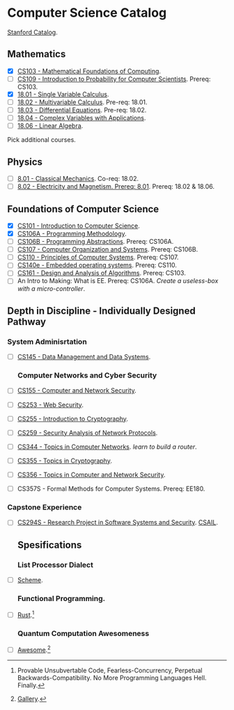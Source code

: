 # Computer Science Catalog

[Stanford Catalog](https://bulletin.stanford.edu/programs/CS-BS).

## Mathematics

- [x] [CS103 - Mathematical Foundations of Computing](https://web.stanford.edu/class/cs103/schedule.html).
- [ ] [CS109 - Introduction to Probability for Computer Scientists](https://web.stanford.edu/class/cs109/). Prereq: CS103.
- [x] [18.01 - Single Variable Calculus](https://ocw.mit.edu/courses/18-01sc-single-variable-calculus-fall-2010/pages/syllabus/).
- [ ] [18.02 - Multivariable Calculus](https://ocw.mit.edu/courses/18-02sc-multivariable-calculus-fall-2010/pages/syllabus/). Pre-req: 18.01.
- [ ] [18.03 - Differential Equations](https://ocw.mit.edu/courses/18-03sc-differential-equations-fall-2011/). Pre-req: 18.02.
- [ ] [18.04 - Complex Variables with Applications](https://ocw.mit.edu/courses/18-04-complex-variables-with-applications-spring-2018/pages/syllabus/).
- [ ] [18.06 - Linear Algebra](https://ocw.mit.edu/courses/18-06sc-linear-algebra-fall-2011/pages/syllabus/).

Pick additional courses.

## Physics

- [ ] [8.01 - Classical Mechanics](https://ocw.mit.edu/courses/physics/8-01sc-classical-mechanics-fall-2016/). Co-req: 18.02.
- [ ] [8.02 - Electricity and Magnetism. Prereq: 8.01](https://ocw.mit.edu/courses/physics/8-02-physics-ii-electricity-and-magnetism-spring-2007/). Prereq: 18.02 & 18.06.

## Foundations of Computer Science

- [x] [CS101 - Introduction to Computer Science](https://web.stanford.edu/class/cs101/).
- [x] [CS106A - Programming Methodology](https://web.stanford.edu/class/archive/cs/cs106a/cs106a.1222/).
- [ ] [CS106B - Programming Abstractions](https://web.stanford.edu/class/cs106b/). Prereq: CS106A.
- [ ] [CS107 - Computer Organization and Systems](https://web.stanford.edu/class/archive/cs/cs107/cs107.1224/calendar). Prereq: CS106B.
- [ ] [CS110 - Principles of Computer Systems](https://web.stanford.edu/class/cs110/). Prereq: CS107.
- [ ] [CS140e - Embedded operating systems](https://github.com/dddrrreee/cs140e-20win/). Prereq: CS110.
- [ ] [CS161 - Design and Analysis of Algorithms](https://web.stanford.edu/class/archive/cs/cs161/cs161.1166/). Prereq: CS103.
- [ ] An Intro to Making: What is EE. Prereq: CS106A. *Create a useless-box with a micro-controller*.

## Depth in Discipline - Individually Designed Pathway

### System Adminisrtation

- [ ] [CS145 - Data Management and Data Systems](https://cs145-fa19.github.io/#).
  
  ### Computer Networks and Cyber Security

- [ ] [CS155 - Computer and Network Security](https://crypto.stanford.edu/cs155old/cs155-spring17/).

- [ ] [CS253 - Web Security](https://web.stanford.edu/class/cs253/).

- [ ] [CS255 - Introduction to Cryptography](https://crypto.stanford.edu/~dabo/cs255/syllabus.html).

- [ ] [CS259 - Security Analysis of Network Protocols](https://web.stanford.edu/class/cs259/WWW08/).

- [ ] [CS344 - Topics in Computer Networks](https://bulletin.stanford.edu/courses/1058581). *learn to build a router*.

- [ ] [CS355 - Topics in Cryptography](https://crypto.stanford.edu/~dabo/courses/cs355_spring14/syllabus.html).

- [ ] [CS356 - Topics in Computer and Network Security](https://cs356.stanford.edu/).

- [ ] CS357S - Formal Methods for Computer Systems. Prereq: EE180.

### Capstone Experience

- [ ] [CS294S - Research Project in Software Systems and Security](https://seclab.stanford.edu/). [CSAIL](https://www.csail.mit.edu/).
  
  ## Spesifications
  
  ### List Processor Dialect

- [ ] [Scheme](https://www.schemers.org/).
  
  ### Functional Programming.

- [ ] [Rust](https://doc.rust-lang.org/book/).[^1]
  
  ### Quantum Computation Awesomeness

- [ ] [Awesome](https://github.com/desireevl/awesome-quantum-computing).[^2]
  [^1]: Provable Unsubvertable Code, Fearless-Concurrency, Perpetual Backwards-Compatibility. No More Programming Languages Hell. Finally.

[^2]: [Gallery](https://archive.org/details/1111101000-robots/page/n1/mode/2up?view=theater).
